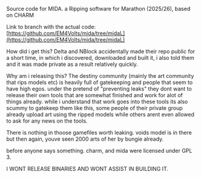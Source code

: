 Source code for MIDA. a Ripping software for Marathon (2025/26), based on CHARM 

Link to branch with the actual code:
[https://github.com/EM4Volts/mida/tree/midaL](https://github.com/EM4Volts/mida/tree/midaL)


How did i get this?
Delta and NBlock accidentally made their repo public for a short time, in which i discovered, downloaded and built it, i also told them and it was made private as a result relatively quickly.

Why am i releasing this?
The destiny community (mainly the art community that rips models etc) is heavily full of gatekeeping and people that seem to have high egos.
under the pretend of "preventing leaks" they dont want to release their own tools that are somewhat finished and work for alot of things already.
while i understand that work goes into these tools its also scummy to gatekeep them like this, some people of their private group already upload art using the ripped models while others arent even allowed to ask for any news on the tools.

There is nothing in thoose gamefiles worth leaking. voids model is in there but then again, youve seen 2000 arts of her by bungie already.

before anyone says something. charm, and mida were licensed under GPL 3.


I WONT RELEASE BINARIES AND WONT ASSIST IN BUILDING IT.
